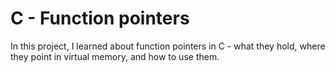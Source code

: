 # C - Function pointers

In this project, I learned about function pointers in C - what they hold,
where they point in virtual memory, and how to use them.
